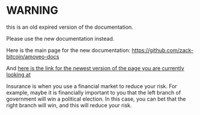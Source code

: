 WARNING
========

this is an old expired version of the documentation.

Please use the new documentation instead. 

Here is the main page for the new documentation: https://github.com/zack-bitcoin/amoveo-docs 

And [here is the link for the newest version of the page you are currently looking at](https://github.com/zack-bitcoin/amoveo-docs/blob/master//design/insurance.md)

Insurance is when you use a financial market to reduce your risk.
For example, maybe it is financially important to you that the left branch of government will win a political election.
In this case, you can bet that the right branch will win, and this will reduce your risk.